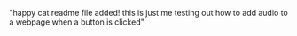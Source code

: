 "happy cat readme file added! this is just me testing out how to add audio to a webpage when a button is clicked" 
